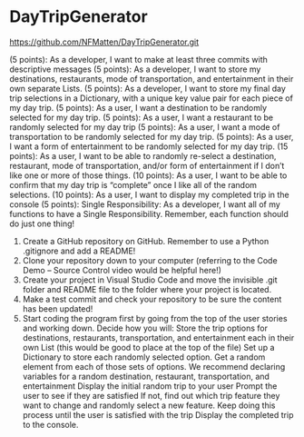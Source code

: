 # DayTripGenerator

https://github.com/NFMatten/DayTripGenerator.git

(5 points): As a developer, I want to make at least three commits with descriptive messages 
(5 points):  As a developer, I want to store my destinations, restaurants, mode of transportation, and entertainment in their own separate Lists. 
(5 points): As a developer, I want to store my final day trip selections in a Dictionary, with a unique key value pair for each piece of my day trip. 
(5 points): As a user, I want a destination to be randomly selected for my day trip. 
(5 points): As a user, I want a restaurant to be randomly selected for my day trip
(5 points): As a user, I want a mode of transportation to be randomly selected for my day trip. 
(5 points): As a user, I want a form of entertainment to be randomly selected for my day trip.
(15 points): As a user, I want to be able to randomly re-select a destination, restaurant, mode of transportation, and/or form of entertainment if I don’t like one or more of those things.
(10 points): As a user, I want to be able to confirm that my day trip is “complete” once I like all of the random selections.
(10  points): As a user, I want to display my completed trip in the console
(5 points): Single Responsibility: As a developer, I want all of my functions to have a Single Responsibility. Remember, each function should do just one thing! 



1) Create a GitHub repository on GitHub. Remember to use a Python .gitignore and add a README!
2) Clone your repository down to your computer (referring to the Code Demo – Source Control video would be helpful here!) 
3) Create your project in Visual Studio Code and move the invisible .git folder and README file to the folder where your project is located.
4) Make a test commit and check your repository to be sure the content has been updated!
5) Start coding the program first by going from the top of the user stories and working down. Decide how you will:
Store the trip options for destinations, restaurants, transportation, and entertainment each in their own List (this would be good to place at the top of the file)
Set up a Dictionary to store each randomly selected option.
Get a random element from each of those sets of options. We recommend declaring variables for a random destination, restaurant, transportation, and entertainment
Display the initial random trip to your user
Prompt the user to see if they are satisfied
If not, find out which trip feature they want to change and randomly select a new feature.
Keep doing this process until the user is satisfied with the trip
Display the completed trip to the console.
